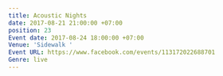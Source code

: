 ```yaml
---
title: Acoustic Nights
date: 2017-08-21 21:00:00 +07:00
position: 23
Event date: 2017-08-24 18:00:00 +07:00
Venue: 'Sidewalk '
Event URL: https://www.facebook.com/events/113172022688701
Genre: live
---
```


